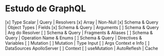 # Estudo de GraphQL

[x] Type Scalar | Query | Resolvers
[x] Array | Non-Null
[x] Schema & Query | Object Types | Fields
[x] Schema & Query | Arguments
[ ] Schema & Query | Arg do Resolver
[ ] Schema & Query | Fragments & Aliases
[ ] Schema & Query | Operation Name & Enums
[ ] Schema & Query | Directives & Variables
[ ] Mutation
[ ] Mutation | Type Input
[ ] Args Context e Info
[ ] DataSources ApolloServer
[ ] Context
[ ] useMutation | AutoReflesh | Cache
